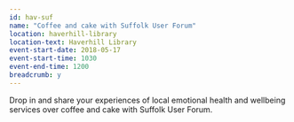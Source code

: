 ```yaml
---
id: hav-suf
name: "Coffee and cake with Suffolk User Forum"
location: haverhill-library
location-text: Haverhill Library
event-start-date: 2018-05-17
event-start-time: 1030
event-end-time: 1200
breadcrumb: y
---
```


Drop in and share your experiences of local emotional health and wellbeing services over coffee and cake with Suffolk User Forum.
